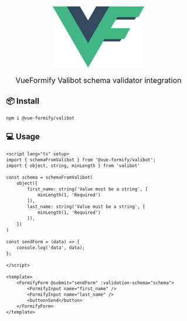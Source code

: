 <p align="center">
  <a href="https://vue-formify.matenagy.me/" target="_blank">
	<img src="https://raw.githubusercontent.com/mateenagy/vue-formify/main/logo.png"  width="250px"/>
  </a>
</p>
<p align="center" style="font-size: 20px">VueFormify Valibot schema validator integration</p>

## 📦 Install
```
npm i @vue-formify/valibot
```
## 💻 Usage
```vue
<script lang="ts" setup>
import { schemaFromValibot } from '@vue-formify/valibot';
import { object, string, minLength } from 'valibot'

const schema = schemaFromValibot(
	object({
		first_name: string('Value must be a string', [
			minLength(1, 'Required')
		]),
		last_name: string('Value must be a string', [
			minLength(1, 'Required')
		]),
	})
)

const sendForm = (data) => {
	console.log('data', data);
};

</script>

<template>
	<FormifyForm @submit="sendForm" :validation-schema="schema">
		<FormifyInput name="first_name" />
		<FormifyInput name="last_name" />
		<button>Send</button>
	</FormifyForm>
</template>
```
